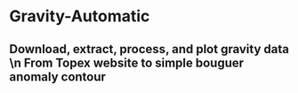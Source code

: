 # Gravity-Automatic
## Download, extract, process, and plot gravity data \n From Topex website to simple bouguer anomaly contour
